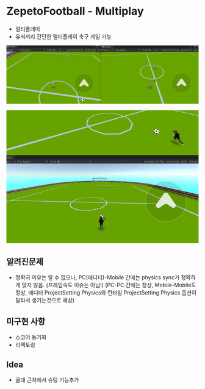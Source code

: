 # ZepetoFootball - Multiplay

 - 멀티플레이
 - 유저끼리 간단한 멀티플레이 축구 게임 가능
   
    
![gif](Animation2.gif)  

![gif](Animation.gif)



## 알려진문제
 - 정확히 이유는 알 수 없으나, PC(에디터)-Mobile 간에는 physics sync가 정확하게 맞지 않음.  (프레임속도 이슈는 아님!) (PC-PC 간에는 정상, Mobile-Mobile도 정상, 에디터 ProjectSetting Physics와 런타임 ProjectSetting Physics 옵션이 달라서 생기는것으로 예상)


## 미구현 사항
 - 스코어 동기화
 - 리펙토링
 
## Idea
 - 골대 근처에서 슈팅 기능추가 
